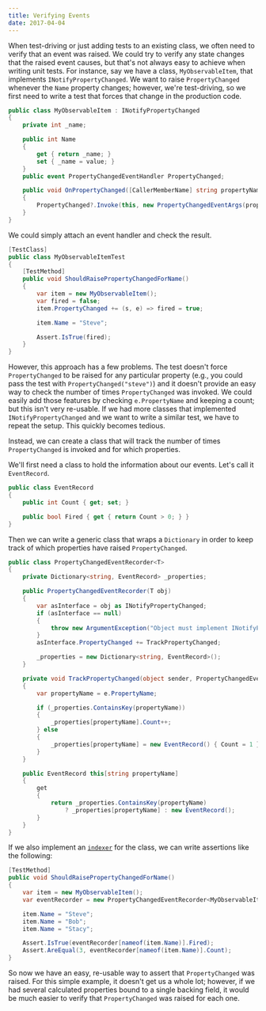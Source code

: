 ```yaml
---
title: Verifying Events
date: 2017-04-04
---
```


When test-driving or just adding tests to an existing class, we often need to verify that an event was raised.
We could try to verify any state changes that the raised event causes, but that's not always easy to achieve when writing unit tests. 
For instance, say we have a class, `MyObservableItem`, that implements `INotifyPropertyChanged`.
We want to raise `PropertyChanged` whenever the `Name` property changes; however, we're test-driving, so we first need to write a test that forces that change in the production code.

```cs
public class MyObservableItem : INotifyPropertyChanged
{
    private int _name;

    public int Name
    {
        get { return _name; }
        set { _name = value; }
    }
    public event PropertyChangedEventHandler PropertyChanged;

    public void OnPropertyChanged([CallerMemberName] string propertyName = "")
    {
        PropertyChanged?.Invoke(this, new PropertyChangedEventArgs(propertyName));
    }
}
```

We could simply attach an event handler and check the result.

```cs
[TestClass]
public class MyObservableItemTest
{
    [TestMethod]
    public void ShouldRaisePropertyChangedForName()
    {
        var item = new MyObservableItem();
        var fired = false;
        item.PropertyChanged += (s, e) => fired = true;

        item.Name = "Steve";

        Assert.IsTrue(fired);
    }
}
```
However, this approach has a few problems.
The test doesn't force `PropertyChanged` to be raised for any particular property (e.g., you could pass the test with `PropertyChanged("steve")`) and it doesn't provide an easy way to check the number of times `PropertyChanged` was invoked.
We could easily add those features by checking `e.PropertyName` and keeping a count; but this isn't very re-usable.
If we had more classes that implemented `INotifyPropertyChanged` and we want to write a similar test, we have to repeat the setup. This quickly becomes tedious.

Instead, we can create a class that will track the number of times `PropertyChanged` is invoked and for which properties.

We'll first need a class to hold the information about our events. Let's call it `EventRecord`.
```cs
public class EventRecord
{
    public int Count { get; set; }

    public bool Fired { get { return Count > 0; } }
}
```

Then we can write a generic class that wraps a `Dictionary` in order to keep track of which properties have raised `PropertyChanged`.

```cs
public class PropertyChangedEventRecorder<T> 
{
    private Dictionary<string, EventRecord> _properties;

    public PropertyChangedEventRecorder(T obj)
    {
        var asInterface = obj as INotifyPropertyChanged;
        if (asInterface == null)
        {
            throw new ArgumentException("Object must implement INotifyPropertyChanged");
        }        
        asInterface.PropertyChanged += TrackPropertyChanged;

        _properties = new Dictionary<string, EventRecord>();
    }

    private void TrackPropertyChanged(object sender, PropertyChangedEventArgs e)
    {
        var propertyName = e.PropertyName;

        if (_properties.ContainsKey(propertyName))
        {
            _properties[propertyName].Count++;
        } else
        {
            _properties[propertyName] = new EventRecord() { Count = 1 };
        }
    }

    public EventRecord this[string propertyName]
    {
        get
        {
            return _properties.ContainsKey(propertyName)
                ? _properties[propertyName] : new EventRecord();
        }
    }
}
```

If we also implement an [`indexer`](https://msdn.microsoft.com/en-us/library/2549tw02.aspx) for the class, we can write assertions like the following:

```cs
[TestMethod]
public void ShouldRaisePropertyChangedForName()
{
    var item = new MyObservableItem();
    var eventRecorder = new PropertyChangedEventRecorder<MyObservableItem>(item);

    item.Name = "Steve";
    item.Name = "Bob";
    item.Name = "Stacy";

    Assert.IsTrue(eventRecorder[nameof(item.Name)].Fired);
    Assert.AreEqual(3, eventRecorder[nameof(item.Name)].Count);
}
```
So now we have an easy, re-usable way to assert that `PropertyChanged` was raised.
For this simple example, it doesn't get us a whole lot; however, if we had several calculated properties bound to a single backing field, it would be much easier to verify that `PropertyChanged` was raised for each one.
